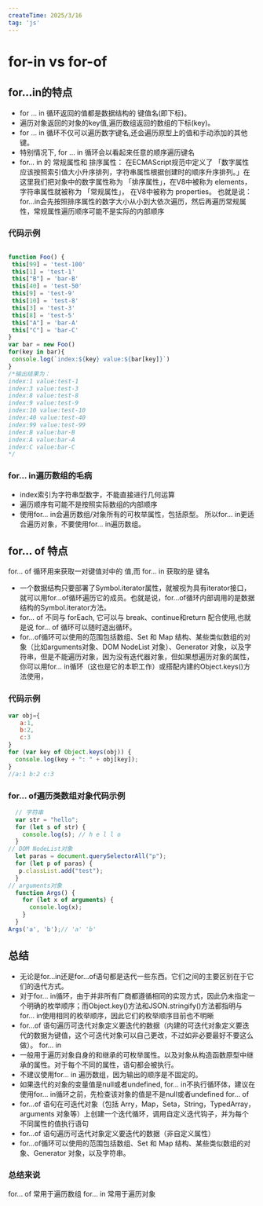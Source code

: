 ```yaml
---
createTime: 2025/3/16
tag: 'js'
---
```

# for-in vs for-of

## for...in的特点

* for … in 循环返回的值都是数据结构的 键值名(即下标)。
* 遍历对象返回的对象的key值,遍历数组返回的数组的下标(key)。
* for … in 循环不仅可以遍历数字键名,还会遍历原型上的值和手动添加的其他键。
* 特别情况下, for … in 循环会以看起来任意的顺序遍历键名
* for… in 的 常规属性和 排序属性：
在ECMAScript规范中定义了 「数字属性应该按照索引值⼤⼩升序排列，字符串属性根据创建时的顺序升序排列。」在这⾥我们把对象中的数字属性称为 「排序属性」，在V8中被称为 elements，字符串属性就被称为 「常规属性」， 在V8中被称为 properties。
也就是说：for...in会先按照排序属性的数字大小从小到大依次遍历，然后再遍历常规属性，常规属性遍历顺序可能不是实际的内部顺序

### 代码示例

```javascript

function Foo() {
 this[99] = 'test-100'
 this[1] = 'test-1'
 this["B"] = 'bar-B'
 this[40] = 'test-50'
 this[9] = 'test-9'
 this[10] = 'test-8'
 this[3] = 'test-3'
 this[8] = 'test-5'
 this["A"] = 'bar-A'
 this["C"] = 'bar-C'
}
var bar = new Foo()
for(key in bar){
 console.log(`index:${key} value:${bar[key]}`)
}
/*输出结果为：
index:1 value:test-1
index:3 value:test-3
index:8 value:test-8
index:9 value:test-9
index:10 value:test-10
index:40 value:test-40
index:99 value:test-99
index:B value:bar-B
index:A value:bar-A
index:C value:bar-C
*/
```

### for… in遍历数组的毛病

* index索引为字符串型数字，不能直接进行几何运算
* 遍历顺序有可能不是按照实际数组的内部顺序
* 使用for… in会遍历数组/对象所有的可枚举属性，包括原型。
所以for… in更适合遍历对象，不要使用for… in遍历数组。

## for… of 特点

for… of 循环用来获取一对键值对中的 值,而 for… in 获取的是 键名

* 一个数据结构只要部署了Symbol.iterator属性，就被视为具有iterator接口，就可以用for…of循环遍历它的成员。也就是说，for…of循环内部调用的是数据结构的Symbol.iterator方法。
* for… of 不同与 forEach, 它可以与 break、continue和return 配合使用,也就是说 for… of 循环可以随时退出循环。
* for…of循环可以使用的范围包括数组、Set 和 Map 结构、某些类似数组的对象（比如arguments对象、DOM NodeList 对象）、Generator 对象，以及字符串，但是不能遍历对象，因为没有迭代器对象，但如果想遍历对象的属性，你可以用for… in循环（这也是它的本职工作）或搭配内建的Object.keys()方法使用，

### 代码示例

```javascript
var obj={
　　a:1,
　　b:2,
　　c:3
}
for (var key of Object.keys(obj)) {
  console.log(key + ": " + obj[key]);
}
//a:1 b:2 c:3
```

### for... of遍历类数组对象代码示例

```javascript
  // 字符串
  var str = "hello";
  for (let s of str) {
    console.log(s); // h e l l o
  }
// DOM NodeList对象
  let paras = document.querySelectorAll("p");
  for (let p of paras) {
   p.classList.add("test");
  }
// arguments对象
  function Args() {
    for (let x of arguments) {
      console.log(x);
    }
  }
Args('a', 'b');// 'a' 'b'
```

## 总结

* 无论是for...in还是for...of语句都是迭代一些东西。它们之间的主要区别在于它们的迭代方式。
* 对于for... in循环，由于并非所有厂商都遵循相同的实现方式，因此仍未指定一个明确的枚举顺序；而Object.key()方法和JSON.stringify()方法都指明与for... in使用相同的枚举顺序，因此它们的枚举顺序目前也不明晰
* for...of 语句遍历可迭代对象定义要迭代的数据（内建的可迭代对象定义要迭代的数据为键值，这个可迭代对象可以自己更改，不过如非必要最好不要这么做）。
for... in
* 一般用于遍历对象自身的和继承的可枚举属性。以及对象从构造函数原型中继承的属性。对于每个不同的属性，语句都会被执行。
* 不建议使用for... in 遍历数组，因为输出的顺序是不固定的。
* 如果迭代的对象的变量值是null或者undefined, for... in不执行循环体，建议在使用for... in循环之前，先检查该对象的值是不是null或者undefined
for... of
* for…of 语句在可迭代对象（包括 Arry，Map，Seta，String，TypedArray，arguments 对象等）上创建一个迭代循环，调用自定义迭代钩子，并为每个不同属性的值执行语句
* for…of 语句遍历可迭代对象定义要迭代的数据（非自定义属性）
* for…of循环可以使用的范围包括数组、Set 和 Map 结构、某些类似数组的对象、Generator 对象，以及字符串。

### 总结来说

for... of 常用于遍历数组
for... in 常用于遍历对象
